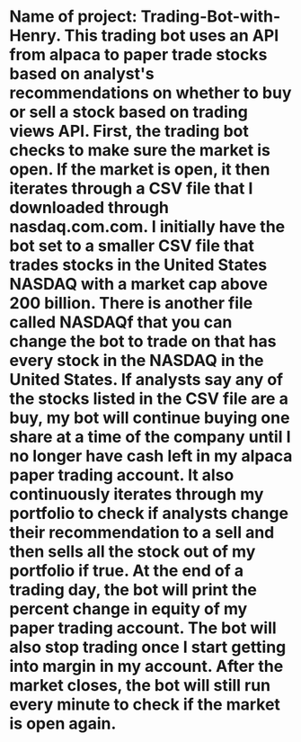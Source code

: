 # Name of project: Trading-Bot-with-Henry. This trading bot uses an API from alpaca to paper trade stocks based on analyst's recommendations on whether to buy or sell a stock based on trading views API. First, the trading bot checks to make sure the market is open. If the market is open, it then iterates through a CSV file that I downloaded through nasdaq.com.com. I initially have the bot set to a smaller CSV file that trades stocks in the United States NASDAQ with a market cap above 200 billion. There is another file called NASDAQf that you can change the bot to trade on that has every stock in the NASDAQ in the United States. If analysts say any of the stocks listed in the CSV file are a buy, my bot will continue buying one share at a time of the company until I no longer have cash left in my alpaca paper trading account. It also continuously iterates through my portfolio to check if analysts change their recommendation to a sell and then sells all the stock out of my portfolio if true. At the end of a trading day, the bot will print the percent change in equity of my paper trading account. The bot will also stop trading once I start getting into margin in my account. After the market closes, the bot will still run every minute to check if the market is open again.
